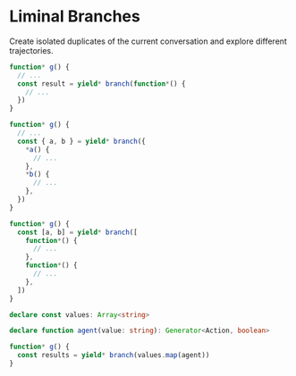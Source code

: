 # Liminal Branches <Badge type="warning" text="beta" />

Create isolated duplicates of the current conversation and explore different
trajectories.

```ts
function* g() {
  // ...
  const result = yield* branch(function*() {
    // ...
  })
}
```

```ts
function* g() {
  // ...
  const { a, b } = yield* branch({
    *a() {
      // ...
    },
    *b() {
      // ...
    },
  })
}
```

```ts
function* g() {
  const [a, b] = yield* branch([
    function*() {
      // ...
    },
    function*() {
      // ...
    },
  ])
}
```

```ts
declare const values: Array<string>

declare function agent(value: string): Generator<Action, boolean>

function* g() {
  const results = yield* branch(values.map(agent))
}
```
